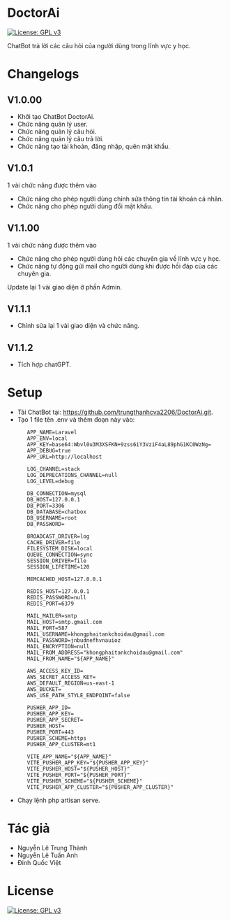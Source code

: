 # DoctorAi
[![License: GPL v3](https://img.shields.io/badge/License-GPLv3-blue.svg)](https://www.gnu.org/licenses/gpl-3.0.html)

ChatBot trả lời các câu hỏi của người dùng trong lĩnh vực y học.

# Changelogs
## V1.0.00
- Khởi tạo ChatBot DoctorAi.
- Chức năng quản lý user.
- Chức năng quản lý câu hỏi.
- Chức năng quản lý câu trả lời.
- Chức năng tạo tài khoản, đăng nhập, quên mật khẩu.

## V1.0.1
1 vài chức năng được thêm vào
- Chức năng cho phép người dùng chỉnh sửa thông tin tài khoản cá nhân.
- Chức năng cho phép người dùng đổi mật khẩu.

## V1.1.00
1 vài chức năng được thêm vào
- Chức năng cho phép người dùng hỏi các chuyên gia về lĩnh vực y học.
- Chức năng tự động gửi mail cho người dùng khi được hồi đáp của các chuyên gia.


Update lại 1 vài giao diện ở phần Admin.

## V1.1.1
- Chỉnh sửa lại 1 vài giao diện và chức năng.

## V1.1.2
- Tích hợp chatGPT.
# Setup

- Tải ChatBot tại: https://github.com/trungthanhcva2206/DoctorAi.git.
- Tạo 1 file tên .env và thêm đoạn này vào:
     ```
        APP_NAME=Laravel
        APP_ENV=local
        APP_KEY=base64:Wbvl0u3M3XSFKN+9zss6iY3VziF4aL89phG1KC0WzNg=
        APP_DEBUG=true
        APP_URL=http://localhost

        LOG_CHANNEL=stack
        LOG_DEPRECATIONS_CHANNEL=null
        LOG_LEVEL=debug

        DB_CONNECTION=mysql
        DB_HOST=127.0.0.1
        DB_PORT=3306
        DB_DATABASE=chatbox
        DB_USERNAME=root
        DB_PASSWORD=

        BROADCAST_DRIVER=log
        CACHE_DRIVER=file
        FILESYSTEM_DISK=local
        QUEUE_CONNECTION=sync
        SESSION_DRIVER=file
        SESSION_LIFETIME=120

        MEMCACHED_HOST=127.0.0.1

        REDIS_HOST=127.0.0.1
        REDIS_PASSWORD=null
        REDIS_PORT=6379

        MAIL_MAILER=smtp
        MAIL_HOST=smtp.gmail.com
        MAIL_PORT=587
        MAIL_USERNAME=khongphaitankchoidau@gmail.com
        MAIL_PASSWORD=jnbudnefhvnauioz
        MAIL_ENCRYPTION=null
        MAIL_FROM_ADDRESS="khongphaitankchoidau@gmail.com"
        MAIL_FROM_NAME="${APP_NAME}"

        AWS_ACCESS_KEY_ID=
        AWS_SECRET_ACCESS_KEY=
        AWS_DEFAULT_REGION=us-east-1
        AWS_BUCKET=
        AWS_USE_PATH_STYLE_ENDPOINT=false

        PUSHER_APP_ID=
        PUSHER_APP_KEY=
        PUSHER_APP_SECRET=
        PUSHER_HOST=
        PUSHER_PORT=443
        PUSHER_SCHEME=https
        PUSHER_APP_CLUSTER=mt1

        VITE_APP_NAME="${APP_NAME}"
        VITE_PUSHER_APP_KEY="${PUSHER_APP_KEY}"
        VITE_PUSHER_HOST="${PUSHER_HOST}"
        VITE_PUSHER_PORT="${PUSHER_PORT}"
        VITE_PUSHER_SCHEME="${PUSHER_SCHEME}"
        VITE_PUSHER_APP_CLUSTER="${PUSHER_APP_CLUSTER}"
    ```
- Chạy lệnh php artisan serve.

# Tác giả
- Nguyễn Lê Trung Thành
- Nguyễn Lê Tuấn Anh
- Đinh Quốc Việt

# License
[![License: GPL v3](https://img.shields.io/badge/License-GPLv3-blue.svg)](https://www.gnu.org/licenses/gpl-3.0.html)